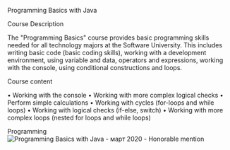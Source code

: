 Programming Basics with Java

Course Description

The "Programming Basics" course provides basic programming skills needed for all technology majors at the Software University. This includes writing basic code (basic coding skills), working with a development environment, using variable and data, operators and expressions, working with the console, using conditional constructions and loops.

Course content

•	Working with the console
•	Working with more complex logical checks
•	Perform simple calculations
•	Working with cycles (for-loops and while loops)
•	Working with logical checks (if-else, switch)
•	Working with more complex loops (nested for loops and while loops)


Programming![Programming Basics with Java - март 2020 - Honorable mention](https://user-images.githubusercontent.com/76119513/131251576-c01cc13b-0858-43b7-8125-5d089ce56ed1.jpeg)

